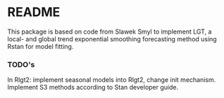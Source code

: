 # README #

This package is based on code from Slawek Smyl to implement LGT, a local- and global trend exponential smoothing forecasting method using Rstan for model fitting.

### TODO's ###

In Rlgt2:
implement seasonal models into Rlgt2, change init mechanism. Implement S3 methods according to Stan developer guide.
